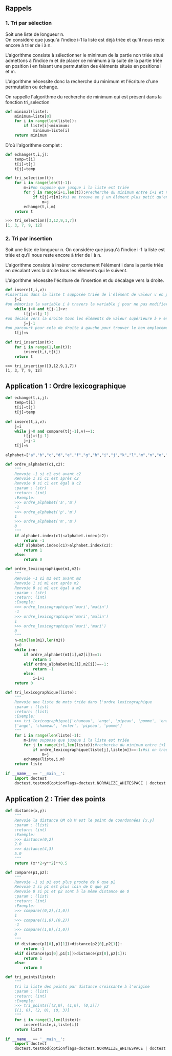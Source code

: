 
## Rappels

### 1. Tri par sélection

Soit une liste de longueur n.  
On considère que jusqu'à l'indice i-1 la liste est déjà triée et qu'il nous reste encore à trier de i à n.

L'algorithme consiste à sélectionner le minimum de la partie non triée situé admettons à l'indice m et de placer ce minimum à la suite de la partie triée en position i en faisant une permutation des éléments situés en positions i et m.

L'algorithme nécessite donc la recherche du minimum et l'écriture d'une permutation ou échange.

On rappelle l'algorithme du recherche de minimum qui est présent dans la fonction tri_selection

```python
def minimal(liste):
    minimum=liste[0]
    for i in range(len(liste)):
        if liste[i]<minimum:
            minimum=liste[i]
    return minimum
```
D'où l'algorithme complet :

```python
def echange(t,i,j):
    temp=t[i]
    t[i]=t[j]
    t[j]=temp

def tri_selection(t):
    for i in range(len(t)-1):
        m=i#on suppose que jusque i la liste est triée
        for j in range(i+1,len(t)):#recherche du minimum entre i+1 et n
            if t[j]<t[m]:#si on trouve en j un élément plus petit qu'en i
                m=j
        echange(t,i,m)
    return t
```
```python   
>>> tri_selection([3,12,9,1,7])
[1, 3, 7, 9, 12]
```

### 2. Tri par insertion

Soit une liste de longueur n. 
On considère que jusqu'à l'indice i-1 la liste est triée et qu'il nous reste encore à trier de i à n.

L'algorithme consiste à insérer correctement l'élément i dans la partie triée en décalant vers la droite tous les éléments qui le suivent.

L'algorithme nécessite l'écriture de l'insertion et du décalage vers la droite.

```python
def insere(t,i,v):
#insertion dans la liste t supposée triée de l'élément de valeur v en position i
    j=i
#on mémorise la variable i à travers la variable j pour ne pas modifier i
    while j>0 and t[j-1]>v:
        t[j]=t[j-1]
#on décale vers la droite tous les éléments de valeur supérieure à v en faisant décroître j
        j=j-1
#on parcourt pour cela de droite à gauche pour trouver le bon emplacement où insérer la valeur v
    t[j]=v
    
def tri_insertion(t):
    for i in range(1,len(t)):
        insere(t,i,t[i])
    return t
```
```   
>>> tri_insertion([3,12,9,1,7])
[1, 3, 7, 9, 12]
```

## Application 1 : Ordre lexicographique

```python
def echange(t,i,j):
    temp=t[i]
    t[i]=t[j]
    t[j]=temp
    
def insere(t,i,v):
    j=i
    while j>0 and compare(t[j-1],v)==1:
        t[j]=t[j-1]
        j=j-1
    t[j]=v
    
alphabet=["a","b","c","d","e","f","g","h","i","j","k","l","m","n","o","p","q","r","s","t","u","v","w","x","y","z"]

def ordre_alphabet(c1,c2):
    """
    Renvoie -1 si c1 est avant c2
    Renvoie 1 si c1 est après c2
    Renvoie 0 si c1 est égal à c2
    :param : (str)
    :return: (int) 
    :Exemple:
    >>> ordre_alphabet('a','m')
    -1
    >>> ordre_alphabet('p','m')
    1
    >>> ordre_alphabet('m','m')
    0
    """
    if alphabet.index(c1)<alphabet.index(c2):
        return -1
    elif alphabet.index(c1)>alphabet.index(c2):
        return 1
    else:
        return 0

def ordre_lexicographique(m1,m2):
    """
    Renvoie -1 si m1 est avant m2
    Renvoie 1 si m1 est après m2
    Renvoie 0 si m1 est égal à m2
    :param : (str)
    :return: (int) 
    :Exemple:
    >>> ordre_lexicographique('mari','matin')
    -1
    >>> ordre_lexicographique('mari','malin')
    1
    >>> ordre_lexicographique('mari','mari')
    0
    """
    n=min(len(m1),len(m2))
    i=0
    while i<n:
        if ordre_alphabet(m1[i],m2[i])==1:
            return 1
        elif ordre_alphabet(m1[i],m2[i])==-1:
            return -1
        else:
            i=i+1
    return 0

def tri_lexicographique(liste):
    """
    Renvoie une liste de mots triée dans l'ordre lexicographique
    :param : (list)
    :return: (list) 
    :Exemple:
    >>> tri_lexicographique(['chameau', 'ange', 'pipeau', 'pomme', 'enfer'])
    ['ange', 'chameau', 'enfer', 'pipeau', 'pomme']
    """
    for i in range(len(liste)-1):
        m=i#on suppose que jusque i la liste est triée
        for j in range(i+1,len(liste)):#recherche du minimum entre i+1 et n
            if ordre_lexicographique(liste[j],liste[m])==-1:#si on trouve en j un élément plus petit qu'en i
                m=j
        echange(liste,i,m)
    return liste 
    
if __name__ == '__main__':
    import doctest
    doctest.testmod(optionflags=doctest.NORMALIZE_WHITESPACE | doctest.ELLIPSIS, verbose=True)

```

## Application 2 : Trier des points

```python
def distance(x,y):
    """
    Renvoie la distance OM où M est le point de coordonnées [x,y]
    :param : (list)
    :return: (int)
    :Exemple:
    >>> distance(0,2)
    2.0
    >>> distance(4,3)
    5.0
    """
    return (x**2+y**2)**0.5

def compare(p1,p2):
    """
    Renvoie -1 si p1 est plus proche de O que p2
    Renvoie 1 si p1 est plus loin de O que p2
    Renvoie 0 si p1 et p2 sont à la même distance de O
    :param : (list)
    :return: (int)
    :Exemple:
    >>> compare((0,2),(1,0))
    1
    >>> compare((1,0),(0,2))
    -1
    >>> compare((1,0),(1,0))
    0
    """
    if distance(p1[0],p1[1])<distance(p2[0],p2[1]):
        return -1
    elif distance(p1[0],p1[1])>distance(p2[0],p2[1]):
        return 1
    else:
        return 0

def tri_points(liste):
    """
    tri la liste des points par distance croissante à l'origine
    :param : (list)
    :return: (int)
    :Exemple:
    >>> tri_points([(2,0), (1,0), (0,3)])
    [(1, 0), (2, 0), (0, 3)]
    """
    for i in range(1,len(liste)):
        insere(liste,i,liste[i])
    return liste    
        
if __name__ == '__main__':
    import doctest
    doctest.testmod(optionflags=doctest.NORMALIZE_WHITESPACE | doctest.ELLIPSIS, verbose=True)

```